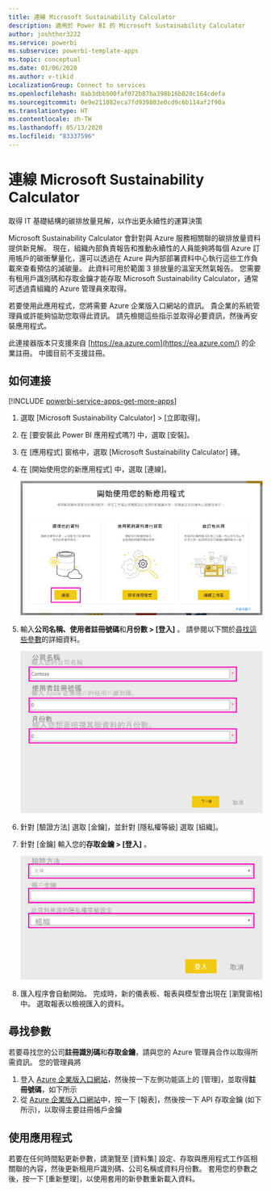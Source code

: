 ```yaml
---
title: 連線 Microsoft Sustainability Calculator
description: 適用於 Power BI 的 Microsoft Sustainability Calculator
author: joshthor3222
ms.service: powerbi
ms.subservice: powerbi-template-apps
ms.topic: conceptual
ms.date: 01/06/2020
ms.author: v-tikid
LocalizationGroup: Connect to services
ms.openlocfilehash: 8ab3dbb500faf072b87ba398b16b820c164cdefa
ms.sourcegitcommit: 0e9e211082eca7fd939803e0cd9c6b114af2f90a
ms.translationtype: HT
ms.contentlocale: zh-TW
ms.lasthandoff: 05/13/2020
ms.locfileid: "83337596"
---
```

# <a name="connect-the-microsoft-sustainability-calculator"></a>連線 Microsoft Sustainability Calculator
取得 IT 基礎結構的碳排放量見解，以作出更永續性的運算決策

Microsoft Sustainability Calculator 會針對與 Azure 服務相關聯的碳排放量資料提供新見解。 現在，組織內部負責報告和推動永續性的人員能夠將每個 Azure 訂用帳戶的碳衝擊量化，還可以透過在 Azure 與內部部署資料中心執行這些工作負載來查看預估的減碳量。 此資料可用於範圍 3 排放量的溫室天然氣報告。 您需要有租用戶識別碼和存取金鑰才能存取 Microsoft Sustainability Calculator，通常可透過貴組織的 Azure 管理員來取得。

若要使用此應用程式，您將需要 Azure 企業版入口網站的資訊。 貴企業的系統管理員或許能夠協助您取得此資訊。 請先檢閱這些指示並取得必要資訊，然後再安裝應用程式。 

此連接器版本只支援來自 [https://ea.azure.com](https://ea.azure.com/) 的企業註冊。 中國目前不支援註冊。

## <a name="how-to-connect"></a>如何連接
[!INCLUDE [powerbi-service-apps-get-more-apps](../includes/powerbi-service-apps-get-more-apps.md)]

1. 選取 [Microsoft Sustainability Calculator] \> [立即取得]。
1. 在 [要安裝此 Power BI 應用程式嗎?] 中，選取 [安裝]。
1. 在 [應用程式] 窗格中，選取 [Microsoft Sustainability Calculator] 磚。
1. 在 [開始使用您的新應用程式] 中，選取 [連線]。

    ![開始使用您的新應用程式](media/service-connect-to-zendesk/power-bi-new-app-connect-get-started.png)

1. 輸入**公司名稱、使用者註冊號碼**和**月份數 \> [登入]** 。 請參閱以下關於[尋找這些參數](#finding-parameters)的詳細資料。

    ![公司註冊](media/service-connect-to-microsoft-sustainability-calculator/company-enrollment.png)

1. 針對 [驗證方法] 選取 [金鑰]，並針對 [隱私權等級] 選取 [組織]。
1. 針對 [金鑰] 輸入您的**存取金鑰 \> [登入]** 。

    ![輸入存取金鑰](media/service-connect-to-microsoft-sustainability-calculator/access-key-entry.png)

1. 匯入程序會自動開始。 完成時，新的儀表板、報表與模型會出現在 [瀏覽窗格] 中。 選取報表以檢視匯入的資料。

## <a name="finding-parameters"></a>尋找參數

若要尋找您的公司**註冊識別碼**和**存取金鑰**，請與您的 Azure 管理員合作以取得所需資訊。 您的管理員將

1. 登入 [Azure 企業版入口網站](https://ea.azure.com)，然後按一下左側功能區上的 [管理]，並取得**註冊號碼**，如下所示
2. 從 [Azure 企業版入口網站](https://ea.azure.com)中，按一下 [報表]，然後按一下 API 存取金鑰 (如下所示)，以取得主要註冊帳戶金鑰

## <a name="using-the-app"></a>使用應用程式

若要在任何時間點更新參數，請瀏覽至 [資料集] 設定、存取與應用程式工作區相關聯的內容，然後更新租用戶識別碼、公司名稱或資料月份數。 套用您的參數之後，按一下 [重新整理]，以使用套用的新參數重新載入資料。